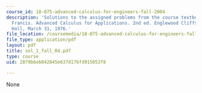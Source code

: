 ```yaml
---
course_id: 18-075-advanced-calculus-for-engineers-fall-2004
description: 'Solutions to the assigned problems from the course textbook: Hildebrand,
  Francis. Advanced Calculus for Applications. 2nd ed. Englewood Cliffs: Prentice
  Hall, March 31, 1976.'
file_location: /coursemedia/18-075-advanced-calculus-for-engineers-fall-2004/2879b6eb842845e637d17bfd915052f8_sol_1_fall_04.pdf
file_type: application/pdf
layout: pdf
title: sol_1_fall_04.pdf
type: course
uid: 2879b6eb842845e637d17bfd915052f8

---
```

None